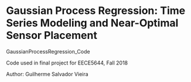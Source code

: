 # Gaussian Process Regression: Time Series Modeling and Near-Optimal Sensor Placement

GaussianProcessRegression_Code

Code used in final project for EECE5644, Fall 2018

Author: Guilherme Salvador Vieira
